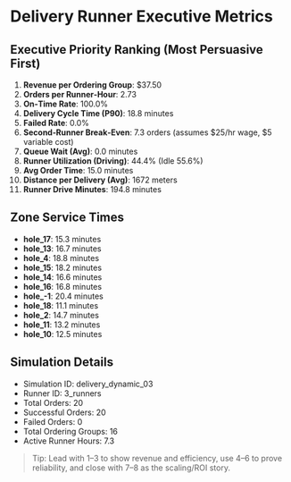 # Delivery Runner Executive Metrics

## Executive Priority Ranking (Most Persuasive First)
1. **Revenue per Ordering Group**: $37.50
2. **Orders per Runner‑Hour**: 2.73
3. **On‑Time Rate**: 100.0%
4. **Delivery Cycle Time (P90)**: 18.8 minutes
5. **Failed Rate**: 0.0%
6. **Second‑Runner Break‑Even**: 7.3 orders (assumes $25/hr wage, $5 variable cost)
7. **Queue Wait (Avg)**: 0.0 minutes
8. **Runner Utilization (Driving)**: 44.4% (Idle 55.6%)
9. **Avg Order Time**: 15.0 minutes
10. **Distance per Delivery (Avg)**: 1672 meters
11. **Runner Drive Minutes**: 194.8 minutes

## Zone Service Times
- **hole_17**: 15.3 minutes
- **hole_13**: 16.7 minutes
- **hole_4**: 18.8 minutes
- **hole_15**: 18.2 minutes
- **hole_14**: 16.6 minutes
- **hole_16**: 16.8 minutes
- **hole_-1**: 20.4 minutes
- **hole_18**: 11.1 minutes
- **hole_2**: 14.7 minutes
- **hole_11**: 13.2 minutes
- **hole_10**: 12.5 minutes


## Simulation Details
- Simulation ID: delivery_dynamic_03
- Runner ID: 3_runners
- Total Orders: 20
- Successful Orders: 20
- Failed Orders: 0
- Total Ordering Groups: 16
- Active Runner Hours: 7.3

> Tip: Lead with 1–3 to show revenue and efficiency, use 4–6 to prove reliability, and close with 7–8 as the scaling/ROI story.
